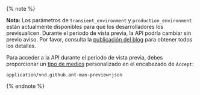 {% note %}

**Nota:** Los parámetros de `transient_environment` y `production_environment` están actualmente disponibles para que los desarrolladores los previsualicen. Durante el periodo de vista previa, la API podría cambiar sin previo aviso. Por favor, consulta la [publicación del blog](https://developer.github.com/changes/2016-04-06-deployment-and-deployment-status-enhancements) para obtener todos los detalles.

Para acceder a la API durante el periodo de vista previa, debes proporcionar un [tipo de medios](/v3/media) personalizado en el encabezado de `Accept`:

```
application/vnd.github.ant-man-preview+json
```

{% endnote %}
